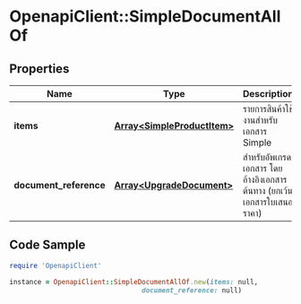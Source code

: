 # OpenapiClient::SimpleDocumentAllOf

## Properties

Name | Type | Description | Notes
------------ | ------------- | ------------- | -------------
**items** | [**Array&lt;SimpleProductItem&gt;**](SimpleProductItem.md) | รายการสินค้าใช้งานสำหรับเอกสาร Simple | [optional] 
**document_reference** | [**Array&lt;UpgradeDocument&gt;**](UpgradeDocument.md) | สำหรับอัพเกรดเอกสาร โดยอ้างอิงเอกสารต้นทาง (ยกเว้นเอกสารใบเสนอราคา) | [optional] 

## Code Sample

```ruby
require 'OpenapiClient'

instance = OpenapiClient::SimpleDocumentAllOf.new(items: null,
                                 document_reference: null)
```


